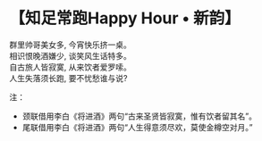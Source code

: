 # 【知足常跑Happy Hour • 新韵】

群里帅哥美女多, 今宵快乐挤一桌。  
相识恨晚酒嫌少, 谈笑风生话特多。  
自古旅人皆寂寞, 从来饮者爱罗嗦。  
人生失落须长跑, 要不忧愁谁与说?

注：

- 颈联借用李白《将进酒》两句“古来圣贤皆寂寞，惟有饮者留其名”。
- 尾联借用李白《将进酒》两句“人生得意须尽欢，莫使金樽空对月。”
